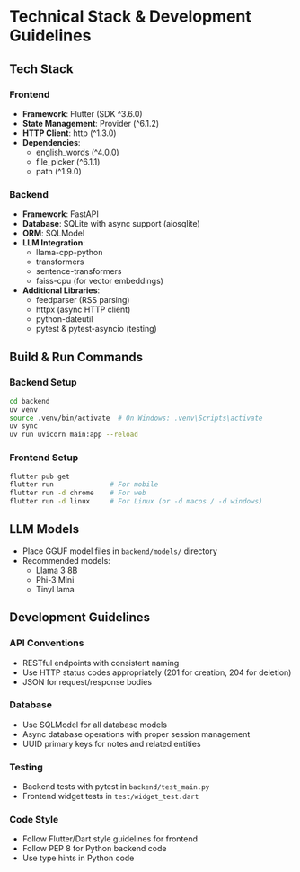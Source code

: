 # Technical Stack & Development Guidelines

## Tech Stack

### Frontend
- **Framework**: Flutter (SDK ^3.6.0)
- **State Management**: Provider (^6.1.2)
- **HTTP Client**: http (^1.3.0)
- **Dependencies**:
  - english_words (^4.0.0)
  - file_picker (^6.1.1)
  - path (^1.9.0)

### Backend
- **Framework**: FastAPI
- **Database**: SQLite with async support (aiosqlite)
- **ORM**: SQLModel
- **LLM Integration**:
  - llama-cpp-python
  - transformers
  - sentence-transformers
  - faiss-cpu (for vector embeddings)
- **Additional Libraries**:
  - feedparser (RSS parsing)
  - httpx (async HTTP client)
  - python-dateutil
  - pytest & pytest-asyncio (testing)

## Build & Run Commands

### Backend Setup
```bash
cd backend
uv venv
source .venv/bin/activate  # On Windows: .venv\Scripts\activate
uv sync
uv run uvicorn main:app --reload
```

### Frontend Setup
```bash
flutter pub get
flutter run              # For mobile
flutter run -d chrome    # For web
flutter run -d linux     # For Linux (or -d macos / -d windows)
```

## LLM Models
- Place GGUF model files in `backend/models/` directory
- Recommended models:
  - Llama 3 8B
  - Phi-3 Mini
  - TinyLlama

## Development Guidelines

### API Conventions
- RESTful endpoints with consistent naming
- Use HTTP status codes appropriately (201 for creation, 204 for deletion)
- JSON for request/response bodies

### Database
- Use SQLModel for all database models
- Async database operations with proper session management
- UUID primary keys for notes and related entities

### Testing
- Backend tests with pytest in `backend/test_main.py`
- Frontend widget tests in `test/widget_test.dart`

### Code Style
- Follow Flutter/Dart style guidelines for frontend
- Follow PEP 8 for Python backend code
- Use type hints in Python code